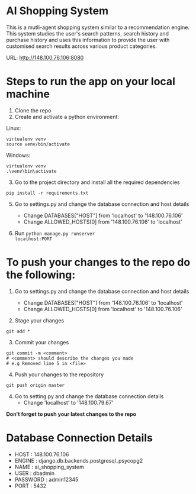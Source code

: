 # AI Shopping System
This is a mutli-agent shopping system similar to a recommendation engine. This system studies the user's search patterns, search history and purchase history and uses this information to provide the user with customised search results across various product categories.


URL: http://148.100.76.106:8080


# Steps to run the app on your local machine
1. Clone the repo
2. Create and activate a python environment: <br>

Linux:
```
virtualenv venv
source venv/bin/activate
```

Windows:
```
virtualenv venv
.\venv\bin\activate
```

3. Go to the project directory and install all the required dependencies
```
pip install -r requirements.txt
```


5. Go to settings.py and change the database connection and host details
   - Change DATABASES["HOST"] from 'localhost' to '148.100.76.106'
   - Change ALLOWED_HOSTS[0] from '148.100.76.106' to 'localhost'

6. Run <code>python manage.py runserver localhost:PORT</code>

# To push your changes to the repo do the following:
1. Go to settings.py and change the database connection and host details
   - Change DATABASES["HOST"] from '148.100.76.106' to 'localhost'
   - Change ALLOWED_HOSTS[0] from 'localhost' to '148.100.76.106'

2. Stage your changes <br>
```
git add *
```

3. Commit your changes <br>
```
git commit -m <comment>
# <comment> should describe the changes you made
# e.g Removed line 5 in <file>
```

4. Push your changes to the repository <br>
```
git push origin master
```

4. Go to setting.py and change the database connection details
   - Change 'localhost' to '148.100.79.67'


**Don't forget to push your latest changes to the repo**

# Database Connection Details
- HOST : 148.100.76.106
- ENGINE : django.db.backends.postgresql_psycopg2
- NAME : ai_shopping_system
- USER : dbadmin
- PASSWORD : admin12345
- PORT : 5432
